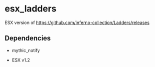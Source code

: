 # esx_ladders
ESX version of https://github.com/inferno-collection/Ladders/releases

## Dependencies
* mythic_notify

* ESX v1.2
